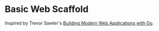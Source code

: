 # Basic Web Scaffold

Inspired by Trevor Sawler's [Building Modern Web Applications with Go](https://www.udemy.com/course/building-modern-web-applications-with-go/?referralCode=0415FB906223F10C6800).


